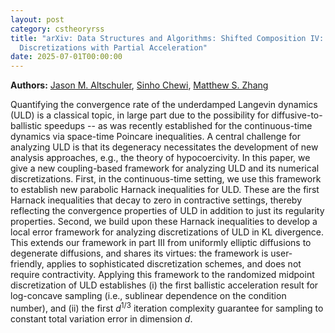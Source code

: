 ```yaml
---
layout: post
category: cstheoryrss
title: "arXiv: Data Structures and Algorithms: Shifted Composition IV: Underdamped Langevin and Numerical
  Discretizations with Partial Acceleration"
date: 2025-07-01T00:00:00
---
```


**Authors:** [Jason M. Altschuler](https://dblp.uni-trier.de/search?q=Jason+M.+Altschuler), [Sinho Chewi](https://dblp.uni-trier.de/search?q=Sinho+Chewi), [Matthew S. Zhang](https://dblp.uni-trier.de/search?q=Matthew+S.+Zhang)

Quantifying the convergence rate of the underdamped Langevin dynamics (ULD)
is a classical topic, in large part due to the possibility for
diffusive-to-ballistic speedups -- as was recently established for the
continuous-time dynamics via space-time Poincare inequalities. A central
challenge for analyzing ULD is that its degeneracy necessitates the development
of new analysis approaches, e.g., the theory of hypocoercivity. In this paper,
we give a new coupling-based framework for analyzing ULD and its numerical
discretizations. First, in the continuous-time setting, we use this framework
to establish new parabolic Harnack inequalities for ULD. These are the first
Harnack inequalities that decay to zero in contractive settings, thereby
reflecting the convergence properties of ULD in addition to just its regularity
properties.
Second, we build upon these Harnack inequalities to develop a local error
framework for analyzing discretizations of ULD in KL divergence. This extends
our framework in part III from uniformly elliptic diffusions to degenerate
diffusions, and shares its virtues: the framework is user-friendly, applies to
sophisticated discretization schemes, and does not require contractivity.
Applying this framework to the randomized midpoint discretization of ULD
establishes (i) the first ballistic acceleration result for log-concave
sampling (i.e., sublinear dependence on the condition number), and (ii) the
first $d^{1/3}$ iteration complexity guarantee for sampling to constant total
variation error in dimension $d$.